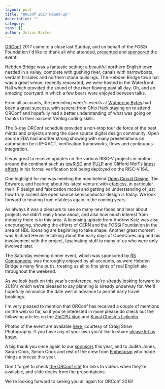 ```yaml
---
layout: post
title: "ORConf 2017 Round-up"
description: ""
category:
tags: []
author: Julius Baxter
---
```


[ORConf](https://orconf.org) 2017 came to a close last Sunday, and on
behalf of the FOSSi Foundation I'd like to thank all who attended,
[presented](https://orconf.org/#presentations) and
[sponsored](https://orconf.org/#sponsors) the event!

Hebden Bridge was a fantastic setting; a beautiful northern English
town nestled in a valley, complete with gushing river, canals with
narrowboats, verdant hillsides and northern stone buildings.
The Hebden Bridge town hall was a great venue, recently renovated,
we were hosted in the Waterfront Hall which provided the sound of
the river flowing past all day. Oh, and an amazing courtyard in
which a few beers were enjoyed between talks.

From all accounts, the preceding week's events at
[Wuthering Bytes](http://wutheringbytes.com/) had been a great
success, with several from [Chip Hack](http://chiphack.org/)
staying on to attend ORConf and hopefully had a better understanding
of what was going on thanks to their nascent Verilog coding skills.

The 3-day ORConf schedule provided a non-stop tour de force of
the best minds and projects among the open source digital design
community. Open source EDA had another strong showing with many
presentations on automation be it IP-XACT, verification frameworks,
flows and continuous integration.

It was great to receive updates on the various RISC-V projects in
motion around the continent such as [lowRISC](https://lowrisc.org)
and [PULP](http://www.pulp-platform.org/) and Clifford Wolf's [latest
efforts](https://orconf.org/#riscvformal) in his formal verification
tool being deployed on the RISC-V ISA.

One highlight for me was meeting the man behind
[Open Circuit Design](http://opencircuitdesign.com/), Tim Edwards, and
hearing about his latest venture with [efabless](http://efabless.com/),
in particular their IP design and fabrication model and getting an
understanding of just how truly accessible open source semiconductor
design is today. We look forward to hearing from efabless again in
the coming years.

As always it was a pleasure to see so many new faces and hear about
projects we didn't really know about, and also how much interest from
industry there is in this area. A licensing update from Andrew Katz
was also encouraging, showing the efforts of CERN and the FOSSi Foundation
in the area of HDL licensing are beginning to take shape. Another
great moment was Richard Herveille talking about the early days
of OpenCores.org and his involvement with the project, fascinating stuff
to many of us who were only involved later.

The Saturday evening dinner event, which was sponsored by
[RS Components](http://uk.rs-online.com/web/), was thoroughly enjoyed
by all accounts, as were Hebden Bridge's many fine pubs, treating us all
to fine pints of real English ale throughout the weekend.

As we look back on this year's conference, we're already looking forward to
2018's which we're pleased to say planning is already underway
for. We'll hopefully announce the date well in advance to permit early
travel bookings.

I'm very pleased to mention that ORConf has received a couple of mentions
on the web so far, so if you're interested in more please do check out
the following articles on the
[ZipCPU blog](http://zipcpu.com/blog/2017/09/12/orconf-2017-return-home.html)
and
[Kunal Ghosh's Linkedin](https://www.linkedin.com/pulse/orconf2017-unexplored-territory-world-semi-conductors-kunal/?published=t).

Photos of the event are available [here](https://drive.google.com/drive/folders/0B2jCibIHD-lyaVB4UGNTYjZCZHM), courtesy of Craig Shaw Photography. If you have any of your own you'd like to share [please let us know](emailto:orconf@fossi-foundation.org).

A big thank you once again to our [sponsors](https://orconf.org/#sponsors)
this year, and to Judith Jones, Sarah Cook, Simon Cook and rest of the crew
from [Embecosm](http://www.embecosm.com/) who made things a breeze this year.

Don't forget to check [the ORConf site](https://orconf.org) for links to
videos when they're available, and slide decks from the presentations.

We're looking forward to seeing you all again for ORConf 2018!



